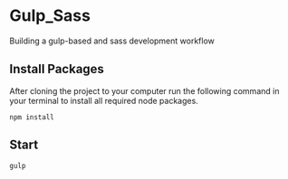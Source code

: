 # Gulp_Sass
Building a gulp-based and sass development workflow

## Install Packages

After cloning the project to your computer run the following command in your terminal to install all required node packages.

	npm install	
		

## Start

    gulp